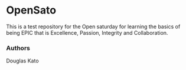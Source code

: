 # OpenSato

This is a test repository for the Open saturday for learning the basics of being EPIC that is Excellence, Passion, Integrity and Collaboration.

### Authors

Douglas Kato